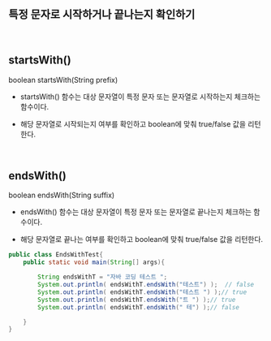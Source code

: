 ## 특정 문자로 시작하거나 끝나는지 확인하기

<br/>

## startsWith()

boolean startsWith(String prefix)

- startsWith() 함수는 대상 문자열이 특정 문자 또는 문자열로 시작하는지 체크하는 함수이다.

- 해당 문자열로 시작되는지 여부를 확인하고 boolean에 맞춰 true/false 값을 리턴한다.


<br/>

## endsWith()

boolean endsWith(String suffix)

- endsWith() 함수는 대상 문자열이 특정 문자 또는 문자열로 끝나는지 체크하는 함수이다.

- 해당 문자열로 끝나는 여부를 확인하고 boolean에 맞춰 true/false 값을 리턴한다.


```java
public class EndsWithTest{
    public static void main(String[] args){

        String endsWithT = "자바 코딩 테스트 ";
        System.out.println( endsWithT.endsWith("테스트") );  // false
        System.out.println( endsWithT.endsWith("테스트 ") );// true
        System.out.println( endsWithT.endsWith("트 ") );// true
        System.out.println( endsWithT.endsWith(" 테") );// false

    }
}

```
